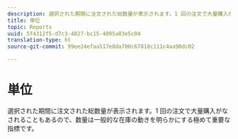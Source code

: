 ```yaml
---
description: 選択された期間に注文された総数量が表示されます。1 回の注文で大量購入がなされることもあるので、数量は一般的な在庫の動きを明らかにする極めて重要な指標です。
title: 単位
topic: Reports
uuid: 5f4312f5-d7c3-4827-bc15-4095a83e5c04
translation-type: ht
source-git-commit: 99ee24efaa517e8da700c67818c111c4aa90dc02

---
```



# 単位

選択された期間に注文された総数量が表示されます。1 回の注文で大量購入がなされることもあるので、数量は一般的な在庫の動きを明らかにする極めて重要な指標です。

